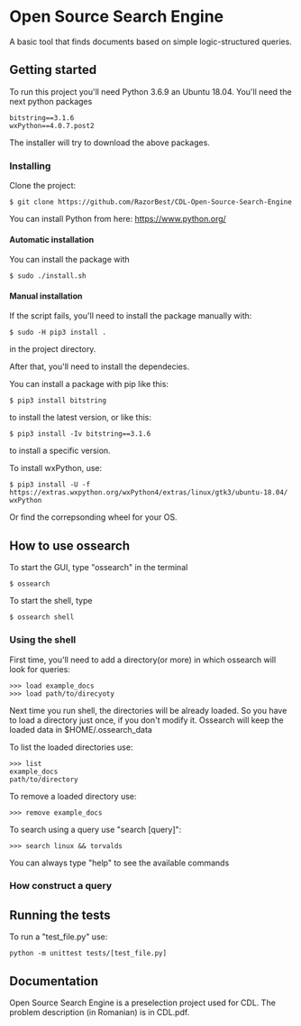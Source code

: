 # Open Source Search Engine

A basic tool that finds documents based on simple logic-structured queries.

## Getting started

To run this project you'll need Python 3.6.9 an Ubuntu 18.04.
You'll need the next python packages
```
bitstring==3.1.6
wxPython==4.0.7.post2
```
The installer will try to download the above packages.

### Installing
Clone the project:
 ```
 $ git clone https://github.com/RazorBest/CDL-Open-Source-Search-Engine
 
 ```
You can install Python from here: https://www.python.org/

#### Automatic installation
You can install the package with
```
$ sudo ./install.sh
```

#### Manual installation
If the script fails, you'll need to install the package manually with:
```
$ sudo -H pip3 install .
```
in the project directory.

After that, you'll need to install the dependecies.

You can install a package with pip like this:
```
$ pip3 install bitstring
```
  to install the latest version, or like this:
 ```
 $ pip3 install -Iv bitstring==3.1.6
 ```
  to install a specific version.
  
To install wxPython, use:
```
$ pip3 install -U -f https://extras.wxpython.org/wxPython4/extras/linux/gtk3/ubuntu-18.04/ wxPython
```
Or find the correpsonding wheel for your OS.
  
## How to use ossearch
To start the GUI, type "ossearch" in the terminal
```
$ ossearch
```
To start the shell, type
```
$ ossearch shell
```
### Using the shell
First time, you'll need to add a directory(or more) in which ossearch will look for queries:
```
>>> load example_docs
>>> load path/to/direcyoty
```
Next time you run shell, the directories will be already loaded. So you have to load a directory just once, if you don't modify it. Ossearch will keep the loaded data in $HOME/.ossearch_data

To list the loaded directories use:
```
>>> list
example_docs
path/to/directory
```

To remove a loaded directory use:
```
>>> remove example_docs
```

To search using a query use "search [query]":
```
>>> search linux && torvalds
```
You can always type "help" to see the available commands

### How construct a query

## Running the tests
To run a "test_file.py" use:
  ```
  python -m unittest tests/[test_file.py]
  
  ```

## Documentation
Open Source Search Engine is a preselection project used for CDL. The problem description (in Romanian) is in CDL.pdf.
